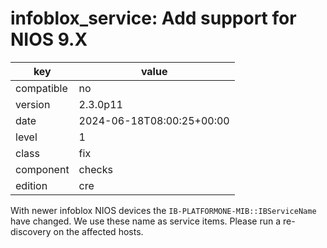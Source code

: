 [//]: # (werk v2)
# infoblox_service: Add support for NIOS 9.X

key        | value
---------- | ---
compatible | no
version    | 2.3.0p11
date       | 2024-06-18T08:00:25+00:00
level      | 1
class      | fix
component  | checks
edition    | cre

With newer infoblox NIOS devices the <code>IB-PLATFORMONE-MIB::IBServiceName</code> have
changed. We use these name as service items. Please run a re-discovery on the
affected hosts.

